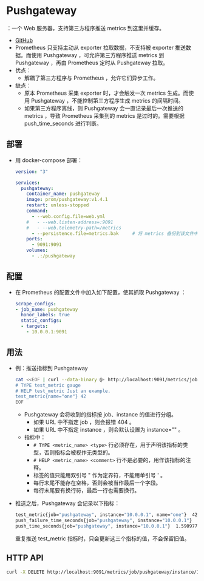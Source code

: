 # Pushgateway

：一个 Web 服务器，支持第三方程序推送 metrics 到这里并缓存。
- [GitHub](https://github.com/prometheus/pushgateway)
- Prometheus 只支持主动从 exporter 拉取数据，不支持被 exporter 推送数据。而使用 Pushgateway ，可允许第三方程序推送 metrics 到 Pushgateway ，再由 Prometheus 定时从 Pushgateway 拉取。
- 优点：
  - 解耦了第三方程序与 Prometheus ，允许它们异步工作。
- 缺点：
  - 原本 Prometheus 采集 exporter 时，才会触发一次 metrics 生成。而使用 Pushgateway ，不能控制第三方程序生成 metrics 的间隔时间。
  - 如果第三方程序离线，则 Pushgateway 会一直记录最后一次推送的 metrics ，导致 Prometheus 采集到的 metrics 是过时的。需要根据 push_time_seconds 进行判断。

## 部署

- 用 docker-compose 部署：
  ```yml
  version: "3"

  services:
    pushgateway:
      container_name: pushgateway
      image: prom/pushgateway:v1.4.1
      restart: unless-stopped
      command:
        - --web.config.file=web.yml
      #   - --web.listen-address=:9091
      #   - --web.telemetry-path=/metrics
        - --persistence.file=metrics.bak     # 将 metrics 备份到该文件中（默认不会备份，因此重启后会丢失）
      ports:
        - 9091:9091
      volumes:
        - .:/pushgateway
  ```

## 配置


- 在 Prometheus 的配置文件中加入如下配置，使其抓取 Pushgateway ：
  ```yaml
  scrape_configs:
  - job_name: pushgateway
    honor_labels: true
    static_configs:
    - targets:
      - 10.0.0.1:9091
  ```

## 用法

- 例：推送指标到 Pushgateway
  ```sh
  cat <<EOF | curl --data-binary @- http://localhost:9091/metrics/job/pushgateway/instance/10.0.0.1
  # TYPE test_metric gauge
  # HELP test_metric Just an example.
  test_metric{name="one"} 42
  EOF
  ```
  - Pushgateway 会将收到的指标按 job、instance 的值进行分组。
    - 如果 URL 中不指定 job ，则会报错 404 。
    - 如果 URL 中不指定 instance ，则会默认设置为 instance="" 。
  - 指标中：
    - `# TYPE <metric_name> <type>` 行必须存在，用于声明该指标的类型，否则指标会被视作无类型的。
    - `# HELP <metric_name> <comment>` 行不是必要的，用作该指标的注释。
    - 标签的值只能用双引号 " 作为定界符，不能用单引号 ' 。
    - 每行末尾不能存在空格，否则会被当作最后一个字段。
    - 每行末尾要有换行符，最后一行也需要换行。

- 推送之后，Pushgateway 会记录以下指标：
  ```sh
  test_metric{job="pushgateway", instance="10.0.0.1", name="one"}  42               # 该 metric 最后一次推送的值
  push_failure_time_seconds{job="pushgateway", instance="10.0.0.1"}  0              # 该组 metric 最后一次失败推送的时间戳
  push_time_seconds{job="pushgateway", instance="10.0.0.1"}  1.5909774528190377e+09 # 该组 metric 最后一次成功推送的时间戳
  ```
  重复推送 test_metric 指标时，只会更新这三个指标的值，不会保留旧值。

## HTTP API

```sh
curl -X DELETE http://localhost:9091/metrics/job/pushgateway/instance/10.0.0.1      # 删除某个指标
```
